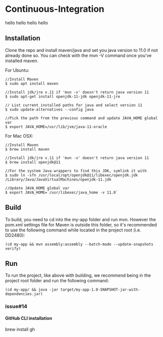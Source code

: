 # Continuous-Integration
hello hello hello hello
## Installation

Clone the repo and install maven/java and set you java version to 11.0 if not already done so. You can check with the mvn -V command once you've installed maven.

For Ubuntu:

```
//Install Maven
$ sudo apt install maven

//Install jdk/jre v.11 if 'mvn -v' doesn't return java version 11
$ sudo apt-get install openjdk-11-jdk openjdk-11-jre

// List current installed paths for java and select version 11
$ sudo update-alternatives --config java

//Pick the path from the previous command and update JAVA_HOME global var
$ export JAVA_HOME=/usr/lib/jvm/java-11-oracle
```

For Mac OSX:

```
//Install Maven
$ brew install maven

//Install jdk/jre v.11 if 'mvn -v' doesn't return java version 11
$ brew install openjdk@11

//For the system Java wrappers to find this JDK, symlink it with
$ sudo ln -sfn /usr/local/opt/openjdk@11/libexec/openjdk.jdk /Library/Java/JavaVirtualMachines/openjdk-11.jdk

//Update JAVA_HOME global var
$ export JAVA_HOME=`/usr/libexec/java_home -v 11.0`
```

## Build

To build, you need to cd into the my-app folder and run mvn. However the pom.xml settings file for Maven is outside this folder, so it's recommended to use the following command while located in the project root (i.e. DD2480):

```
(cd my-app && mvn assembly:assembly --batch-mode --update-snapshots verify)
```

## Run

To run the project, like above with building, we recommend being in the project root folder and run the following command:

```
(cd my-app/ && java -jar target/my-app-1.0-SNAPSHOT-jar-with-dependencies.jar)
```

### issue#14

#### GitHub CLI installation
brew install gh
